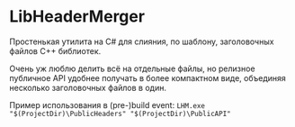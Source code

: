 # LibHeaderMerger
Простенькая утилита на C# для слияния, по шаблону, заголовочных файлов С++ библиотек.

Очень уж люблю делить всё на отдельные файлы, но релизное публичное API удобнее получать в более компактном виде, объединяя несколько заголовочных файлов в один.

Пример использования в (pre-)build event:
`LHM.exe "$(ProjectDir)\PublicHeaders" "$(ProjectDir)\PublicAPI"`
